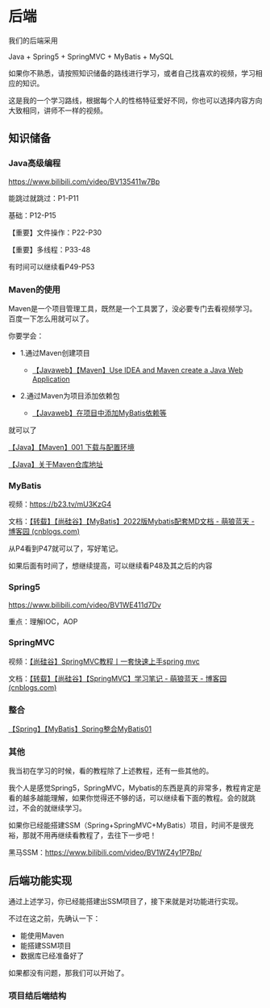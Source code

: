 # 后端



我们的后端采用

Java + Spring5 + SpringMVC + MyBatis + MySQL

如果你不熟悉，请按照知识储备的路线进行学习，或者自己找喜欢的视频，学习相应的知识。



这是我的一个学习路线，根据每个人的性格特征爱好不同，你也可以选择内容方向大致相同，讲师不一样的视频。



## 知识储备

### Java高级编程

https://www.bilibili.com/video/BV135411w7Bp

能跳过就跳过：P1-P11

基础：P12-P15

【重要】文件操作：P22-P30

【重要】多线程：P33-48

有时间可以继续看P49-P53

### Maven的使用

Maven是一个项目管理工具，既然是一个工具罢了，没必要专门去看视频学习。百度一下怎么用就可以了。

你要学会：

* 1.通过Maven创建项目  
  * [【Javaweb】【Maven】Use IDEA and Maven create a Java Web Application ](https://www.cnblogs.com/mllt/p/javaweb_maven_create_tomcat10.html)

* 2.通过Maven为项目添加依赖包
  * [【Javaweb】在项目中添加MyBatis依赖等](https://www.cnblogs.com/mllt/p/javaweb-maven-mybatis.html)

就可以了

[【Java】【Maven】001 下载与配置环境](https://www.cnblogs.com/mllt/p/JavaWeb_Maven_downloadAndConfig.html)

 [【Java】关于Maven仓库地址](https://www.cnblogs.com/mllt/p/java-maven-url.html)

### MyBatis

视频：https://b23.tv/mU3KzG4

文档：[【转载】【尚硅谷】【MyBatis】2022版Mybatis配套MD文档 - 萌狼蓝天 - 博客园 (cnblogs.com)](https://www.cnblogs.com/mllt/articles/UPGuiGu_Mybatis.html)

从P4看到P47就可以了，写好笔记。

如果后面有时间了，想继续提高，可以继续看P48及其之后的内容

###  Spring5

https://www.bilibili.com/video/BV1WE411d7Dv

重点：理解IOC，AOP

### SpringMVC

视频：[【尚硅谷】SpringMVC教程丨一套快速上手spring mvc](https://www.bilibili.com/video/BV1Ry4y1574R)

文档：[【转载】【尚硅谷】【SpringMVC】学习笔记 - 萌狼蓝天 - 博客园 (cnblogs.com)](https://www.cnblogs.com/mllt/articles/UPGuiGu_SpringMVC.html)

### 整合

 [【Spring】【MyBatis】Spring整合MyBatis01](https://www.cnblogs.com/mllt/p/SpringAndMybatis01.html)

### 其他

我当初在学习的时候，看的教程除了上述教程，还有一些其他的。

我个人是感觉Spring5，SpringMVC，Mybatis的东西是真的非常多，教程肯定是看的越多越能理解，如果你觉得还不够的话，可以继续看下面的教程。会的就跳过，不会的就继续学习。

如果你已经能搭建SSM（Spring+SpringMVC+MyBatis）项目，时间不是很充裕，那就不用再继续看教程了，去往下一步吧！

黑马SSM：https://www.bilibili.com/video/BV1WZ4y1P7Bp/

## 后端功能实现

通过上述学习，你已经能搭建出SSM项目了，接下来就是对功能进行实现。

不过在这之前，先确认一下：

- 能使用Maven
- 能搭建SSM项目
- 数据库已经准备好了

如果都没有问题，那我们可以开始了。

### 项目结后端结构



